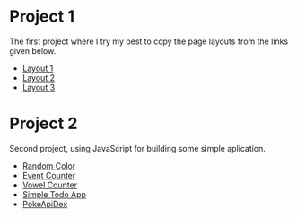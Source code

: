 # Project 1

The first project where I try my best to copy the page layouts from the links given below.

- [Layout 1](https://github.com/Bartz94/HTML-CSS-JS-projects/tree/main/HTML-CSS-projects/layout-01) 
- [Layout 2](https://github.com/Bartz94/HTML-CSS-JS-projects/tree/main/HTML-CSS-projects/layout-02)
- [Layout 3](https://github.com/Bartz94/HTML-CSS-JS-projects/tree/main/HTML-CSS-projects/layout-03) 

# Project 2

Second project, using JavaScript for building some simple aplication.

- [Random Color](https://github.com/Bartz94/HTML-CSS-JS-projects/tree/main/JS-projects/random-color) 
- [Event Counter](https://github.com/Bartz94/HTML-CSS-JS-projects/tree/main/JS-projects/event-counter) 
- [Vowel Counter](https://github.com/Bartz94/HTML-CSS-JS-projects/tree/main/JS-projects/vowel-counter) 
- [Simple Todo App](https://github.com/Bartz94/HTML-CSS-JS-projects/tree/main/JS-projects/todo-app) 
- [PokeApiDex](https://github.com/Bartz94/HTML-CSS-JS-projects/tree/main/JS-projects/pokemon-app) 
